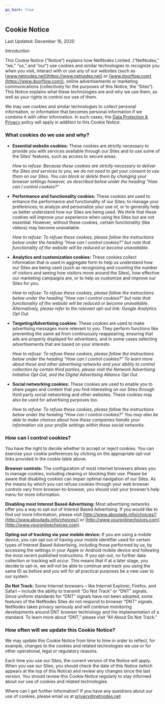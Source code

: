 ```yaml
---
go_back: true
---
```



## Cookie Notice

Last Updated: December 16, 2020

Introduction

This Cookie Notice (“Notice“) explains how NetNodes Limited. (“NetNodes,” “we,” “us,” and “our“) use cookies and similar technologies to recognize you when you visit, interact with or use any of our websites (such as [www.netnodes.net](https://www.netnodes.net) or [www.doorflow.com](https://www.doorflow.com)), online advertisements or marketing communications (collectively for the purposes of this Notice, the “Sites“). This Notice explains what these technologies are and why we use them, as well as your rights to control our use of them.

We may use cookies and similar technologies to collect personal information, or information that becomes personal information if we combine it with other information. In such cases, the [Data Protection & Privacy](https://policy.netnodes.net/privacy_policy) policy will apply in addition to this Cookie Notice.

### What cookies do we use and why?

- **Essential website cookies:** These cookies are strictly necessary to provide you with services available through our Sites and to use some of the Sites’ features, such as access to secure areas.

	_How to refuse: Because these cookies are strictly necessary to deliver the Sites and services to you, we do not need to get your consent to use them on our Sites. You can block or delete them by changing your browser settings however, as described below under the heading “How can I control cookies?”_

- **Performance and functionality cookies:** These cookies are used to enhance the performance and functionality of our Sites; to manage your preferences; to analyze and personalize your use of, or to generally help us better understand how our Sites are being used. We think that these cookies will improve your experience when using the Sites but are not essential. However, without these cookies, certain functionality (like videos) may become unavailable.

	_How to refuse: To refuse these cookies, please follow the instructions below under the heading “How can I control cookies?” but note that functionality of the website will be reduced or become unavailable._

- **Analytics and customization cookies:** These cookies collect information that is used in aggregate form to help us understand how our Sites are being used (such as recognizing and counting the number of visitors and seeing how visitors move around the Sites), how effective our marketing campaigns are, or to help us customize and improve our Sites for you.

	_How to refuse: To refuse these cookies, please follow the instructions below under the heading “How can I control cookies?” but note that functionality of the website will be reduced or become unavailable. Alternatively, please refer to the relevant opt-out link: Google Analytics Opt Out._

- **Targeting/Advertising cookies:** These cookies are used to make advertising messages more relevant to you. They perform functions like preventing the same ad from continuously reappearing, ensuring that ads are properly displayed for advertisers, and in some cases selecting advertisements that are based on your interests.

	_How to refuse: To refuse these cookies, please follow the instructions below under the heading “How can I control cookies?” To learn more about these and other advertising networks and your ability to control collection by certain third parties, please visit the Network Advertising Initiative Opt Out, and the Digital Advertising Alliance Opt Out._

- **Social networking cookies:** These cookies are used to enable you to share pages and content that you find interesting on our Sites through third party social networking and other websites. These cookies may also be used for advertising purposes too.

	_How to refuse: To refuse these cookies, please follow the instructions below under the heading “How can I control cookies?” You may also be able to make choices about how these companies handle your information via your profile settings within these social networks._

### How can I control cookies?

You have the right to decide whether to accept or reject cookies. You can exercise your cookie preferences by clicking on the appropriate opt-out links provided in the cookie table above.

**Browser controls:** The configuration of most internet browsers allows you to manage cookies, including clearing or blocking their use. Please be aware that disabling cookies can impair optimal navigation of our Sites.  As the means by which you can refuse cookies through your web browser controls vary from browser-to-browser, you should visit your browser’s help menu for more information.

**Disabling most Interest Based Advertising:** Most advertising networks offer you a way to opt out of Interest Based Advertising. If you would like to find out more information, please visit [http://www.aboutads.info/choices/](http://www.aboutads.info/choices/) or [http://www.youronlinechoices.com](http://www.youronlinechoices.com).

**Opting out of tracking via your mobile device:** If you are using a mobile device, you can opt out of having your mobile identifier used for certain types of Interest Based Advertising, including those performed by us, by accessing the settings in your Apple or Android mobile device and following the most recent published instructions. If you opt-out, no further data collection or tracking will occur. This means that if at a later stage, you decide to opt-in, we will not be able to continue and track you using the same ID as before and you will for all practical purposes be a new user to our system.

**Do Not Track:** Some Internet browsers – like Internet Explorer, Firefox, and Safari – include the ability to transmit “Do Not Track” or “DNT” signals. Since uniform standards for “DNT” signals have not been adopted, some features of the NetNodes Sites do not respond to browser “DNT” signals. NetNodes takes privacy seriously and will continue monitoring developments around DNT browser technology and the implementation of a standard. To learn more about “DNT,” please visit “All About Do Not Track.”

### How often will we update this Cookie Notice?

We may update this Cookie Notice from time to time in order to reflect, for example, changes to the cookies and related technologies we use or for other operational, legal or regulatory reasons.

Each time you use our Sites, the current version of the Notice will apply. When you use our Sites, you should check the date of this Notice (which appears at the top of this Notice) and review any changes since the last version. You should review this Cookie Notice regularly to stay informed about our use of cookies and related technologies.

Where can I get further information? If you have any questions about our use of cookies, please email us at privacy@netnodes.net